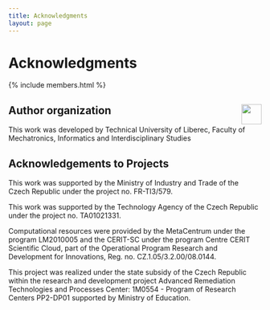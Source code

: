 ```yaml
---
title: Acknowledgments
layout: page
---
```


# Acknowledgments


{% include members.html %}


## Author organization <img style="float: right" src="http://www.fm.tul.cz/images/logo-en.png" height="40">

This work was developed by Technical University of Liberec,
Faculty of Mechatronics, Informatics and Interdisciplinary Studies


## Acknowledgements to Projects

This work was supported by the Ministry of Industry and Trade of
the Czech Republic under the project no. FR-TI3/579.

This work was supported by the Technology Agency of the Czech
Republic under the project no. TA01021331.

Computational resources were provided by the MetaCentrum under
the program LM2010005 and the CERIT-SC under the program Centre
CERIT Scientific Cloud, part of the Operational Program Research
and Development for Innovations, Reg. no. CZ.1.05/3.2.00/08.0144.

This project was realized under the state subsidy of the Czech Republic
within the research and development project Advanced Remediation
Technologies and Processes Center: 1M0554 - Program of Research
Centers PP2-DP01 supported by Ministry of Education.
